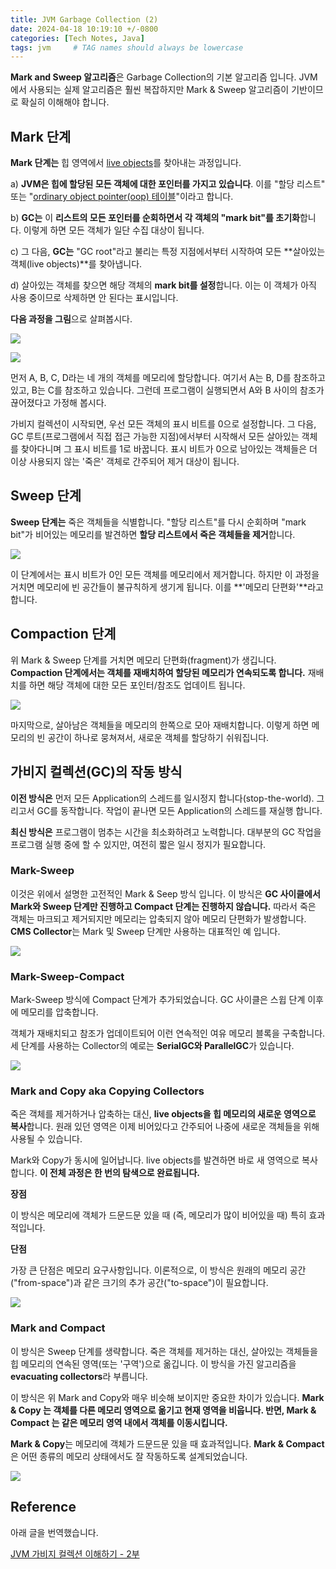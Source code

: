 ```yaml
---
title: JVM Garbage Collection (2)
date: 2024-04-18 10:19:10 +/-0800
categories: [Tech Notes, Java]
tags: jvm     # TAG names should always be lowercase
---
```


**Mark and Sweep 알고리즘**은 Garbage Collection의 기본 알고리즘 입니다. JVM에서 사용되는 실제 알고리즘은 훨씬 복잡하지만 Mark & Sweep 알고리즘이 기반이므로 확실히 이해해야 합니다.

## Mark 단계

**Mark 단계는** 힙 영역에서 [live objects](https://stackoverflow.com/questions/4821664/what-is-the-difference-between-live-objects-and-allocated-objects-in-visualvm)를 찾아내는 과정입니다.

a) **JVM은 힙에 할당된 모든 객체에 대한 포인터를 가지고 있습니다**. 이를 "할당 리스트" 또는 "[ordinary object pointer(oop) 테이블](https://www.baeldung.com/jvm-compressed-oops)"이라고 합니다.

b) **GC는** 이 **리스트의 모든 포인터를 순회하면서 각 객체의 "mark bit"를 초기화**합니다. 이렇게 하면 모든 객체가 일단 수집 대상이 됩니다.

c) 그 다음, **GC는** "GC root"라고 불리는 특정 지점에서부터 시작하여 모든 **살아있는 객체(live objects)**를 찾아냅니다.

d) 살아있는 객체를 찾으면 해당 객체의 **mark bit를 설정**합니다. 이는 이 객체가 아직 사용 중이므로 삭제하면 안 된다는 표시입니다.

**다음 과정을 그림**으로 살펴봅시다.

![](/assets/img/mark-sweep/img.png)

![](/assets/img/mark-sweep/img_1.png)

먼저 A, B, C, D라는 네 개의 객체를 메모리에 할당합니다. 여기서 A는 B, D를 참조하고 있고, B는 C를 참조하고 있습니다. 그런데 프로그램이 실행되면서 A와 B 사이의 참조가 끊어졌다고 가정해 봅시다.

가비지 컬렉션이 시작되면, 우선 모든 객체의 표시 비트를 0으로 설정합니다. 
그 다음, GC 루트(프로그램에서 직접 접근 가능한 지점)에서부터 시작해서 모든 살아있는 객체를 찾아다니며 그 표시 비트를 1로 바꿉니다. 
표시 비트가 0으로 남아있는 객체들은 더 이상 사용되지 않는 '죽은' 객체로 간주되어 제거 대상이 됩니다.

## Sweep 단계

**Sweep 단계는** 죽은 객체들을 식별합니다. "할당 리스트"를 다시 순회하며 "mark bit"가 비어있는 메모리를 발견하면 **할당 리스트에서 죽은 객체들을 제거**합니다.

![](/assets/img/mark-sweep/img_2.png)

이 단계에서는 표시 비트가 0인 모든 객체를 메모리에서 제거합니다. 하지만 이 과정을 거치면 메모리에 빈 공간들이 불규칙하게 생기게 됩니다. 이를 **'메모리 단편화'**라고 합니다.

## Compaction 단계

위 Mark & Sweep 단계를 거치면 메모리 단편화(fragment)가 생깁니다. **Compaction 단계에서는 객체를 재배치하여 할당된 메모리가 연속되도록 합니다.** 
재배치를 하면 해당 객체에 대한 모든 포인터/참조도 업데이트 됩니다.

![](/assets/img/mark-sweep/img_3.png)

마지막으로, 살아남은 객체들을 메모리의 한쪽으로 모아 재배치합니다. 이렇게 하면 메모리의 빈 공간이 하나로 뭉쳐져서, 새로운 객체를 할당하기 쉬워집니다.

## 가비지 컬렉션(GC)의 작동 방식

**이전 방식은** 먼저 모든 Application의 스레드를 일시정지 합니다(stop-the-world). 그리고서 GC를 동작합니다. 작업이 끝나면 모든 Application의 스레드를 재실행 합니다.

**최신 방식은** 프로그램이 멈추는 시간을 최소화하려고 노력합니다. 대부분의 GC 작업을 프로그램 실행 중에 할 수 있지만, 여전히 짧은 일시 정지가 필요합니다.

### Mark-Sweep 

이것은 위에서 설명한 고전적인 Mark & Seep 방식 입니다. 이 방식은 **GC 사이클에서 Mark와 Sweep 단계만 진행하고 Compact 단계는 진행하지 않습니다.**
따라서 죽은 객체는 마크되고 제거되지만 메모리는 압축되지 않아 메모리 단편화가 발생합니다. 
**CMS Collector**는 Mark 및 Sweep 단계만 사용하는 대표적인 예 입니다. 

![](/assets/img/mark-sweep/img_4.png)

### Mark-Sweep-Compact

Mark-Sweep 방식에 Compact 단계가 추가되었습니다.
GC 사이클은 스윕 단계 이후에 메모리를 압축합니다. 

객체가 재배치되고 참조가 업데이트되어 이런 연속적인 여유 메모리 블록을 구축합니다. 세 단계를 사용하는 Collector의 예로는 **SerialGC와 ParallelGC**가 있습니다.

![](/assets/img/mark-sweep/img_5.png)

### Mark and Copy aka Copying Collectors

죽은 객체를 제거하거나 압축하는 대신, **live objects을 힙 메모리의 새로운 영역으로 복사**합니다. 
원래 있던 영역은 이제 비어있다고 간주되어 나중에 새로운 객체들을 위해 사용될 수 있습니다.

Mark와 Copy가 동시에 일어납니다. live objects를 발견하면 바로 새 영역으로 복사합니다.
**이 전체 과정은 한 번의 탐색으로 완료됩니다.**

**장점**

이 방식은 메모리에 객체가 드문드문 있을 때 (즉, 메모리가 많이 비어있을 때) 특히 효과적입니다.

**단점**

가장 큰 단점은 메모리 요구사항입니다.
이론적으로, 이 방식은 원래의 메모리 공간("from-space")과 같은 크기의 추가 공간("to-space")이 필요합니다.

![](/assets/img/mark-sweep/img_6.png)

### Mark and Compact 

이 방식은 Sweep 단계를 생략합니다. 죽은 객체를 제거하는 대신, 살아있는 객체들을 힙 메모리의 연속된 영역(또는 '구역')으로 옮깁니다.
이 방식을 가진 알고리즘을 **evacuating collectors**라 부릅니다.

이 방식은 위 Mark and Copy와 매우 비슷해 보이지만 중요한 차이가 있습니다. **Mark & Copy 는 객체를 다른 메모리 영역으로 옮기고 현재 영역을 비웁니다.
반면, Mark & Compact 는 같은 메모리 영역 내에서 객체를 이동시킵니다.**

**Mark & Copy**는 메모리에 객체가 드문드문 있을 때 효과적입니다.
**Mark & Compact**은 어떤 종류의 메모리 상태에서도 잘 작동하도록 설계되었습니다.

![](/assets/img/mark-sweep/img_7.png)


## Reference 

아래 글을 번역했습니다.

[JVM 가비지 컬렉션 이해하기 - 2부](https://abiasforaction.net/understanding-jvm-garbage-collection-part-2/)
